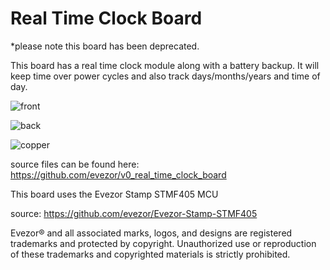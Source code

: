# Real Time Clock Board
*please note this board has been deprecated.


This board has a real time clock module along with a battery backup. It will keep time over power cycles and also track days/months/years and time of day. 

![front](https://github.com/evezor/v0_real_time_clock_board/blob/master/pics/front.PNG)

![back](https://github.com/evezor/v0_real_time_clock_board/blob/master/pics/back.PNG)

![copper](https://github.com/evezor/v0_real_time_clock_board/blob/master/pics/copper.PNG)

source files can be found here: https://github.com/evezor/v0_real_time_clock_board

This board uses the Evezor Stamp STMF405 MCU

source: https://github.com/evezor/Evezor-Stamp-STMF405

Evezor® and all associated marks, logos, and designs are registered trademarks and protected by copyright. Unauthorized use or reproduction of these trademarks and copyrighted materials is strictly prohibited.



